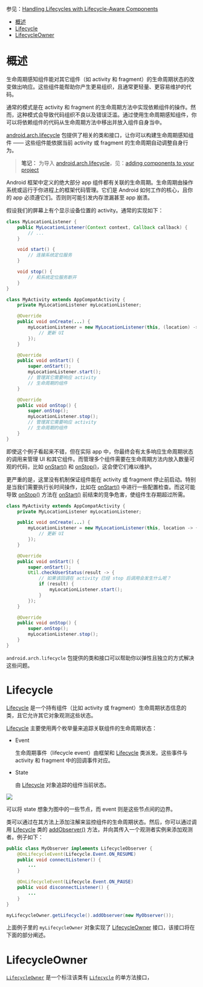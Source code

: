 参见：[Handling Lifecycles with Lifecycle-Aware Components](https://developer.android.com/topic/libraries/architecture/lifecycle.html)

- [概述](#%E6%A6%82%E8%BF%B0)
- [Lifecycle](#lifecycle)
- [LifecycleOwner](#lifecycleowner)

# 概述

生命周期感知组件能对其它组件（如 activity 和 fragment）的生命周期状态的改变做出响应。这些组件能帮助你产生更易组织，且通常更轻量、更容易维护的代码。

通常的模式是在 activity 和 fragment 的生命周期方法中实现依赖组件的操作。然而，这种模式会导致代码组织不良以及错误泛滥。通过使用生命周期感知组件，你可以将依赖组件的代码从生命周期方法中移出并放入组件自身当中。

[android.arch.lifecycle](https://developer.android.com/reference/android/arch/lifecycle/package-summary.html) 包提供了相关的类和接口，让你可以构建生命周期感知组件 —— 这些组件能依据当前 activity 或 fragment 的生命周期自动调整自身行为。

> **笔记：** 为导入 [android.arch.lifecycle](https://developer.android.com/reference/android/arch/lifecycle/package-summary.html)，见：[adding components to your project](https://developer.android.com/topic/libraries/architecture/adding-components.html)

Android 框架中定义的绝大部分 app 组件都有关联的生命周期。生命周期由操作系统或运行于你进程上的框架代码管理。它们是 Android 如何工作的核心，且你的 app 必须遵它们。否则则可能引发内存泄漏甚至 app 崩溃。

假设我们的屏幕上有个显示设备位置的 activity。通常的实现如下：

```java
class MyLocationListener {
    public MyLocationListener(Context context, Callback callback) {
        // ...
    }

    void start() {
        // 连接系统定位服务
    }

    void stop() {
        // 和系统定位服务断开
    }
}

class MyActivity extends AppCompatActivity {
    private MyLocationListener myLocationListener;

    @Override
    public void onCreate(...) {
        myLocationListener = new MyLocationListener(this, (location) -> {
            // 更新 UI
        });
    }

    @Override
    public void onStart() {
        super.onStart();
        myLocationListener.start();
        // 管理其它需要响应 activity
        // 生命周期的组件
    }

    @Override
    public void onStop() {
        super.onStop();
        myLocationListener.stop();
        // 管理其它需要响应 activity
        // 生命周期的组件
    }
}
```

即使这个例子看起来不错，但在实际 app 中，你最终会有太多响应生命周期状态的调用来管理 UI 和其它组件。而管理多个组件需要在生命周期方法内放入数量可观的代码，比如 [onStart()](https://developer.android.com/reference/android/app/Activity.html#onStart()) 和 [onStop()](https://developer.android.com/reference/android/app/Activity.html#onStop())，这会使它们难以维护。

更严重的是，这里没有机制保证组件能在 activity 或 fragment 停止前启动。特别是当我们需要执行长时间操作，比如在 [onStart()](https://developer.android.com/reference/android/app/Activity.html#onStart()) 中进行一些配置检查。而这可能导致 [onStop()](https://developer.android.com/reference/android/app/Activity.html#onStop()) 方法在 [onStart()](https://developer.android.com/reference/android/app/Activity.html#onStart()) 前结束的竞争危害，使组件生存期超过所需。

```java
class MyActivity extends AppCompatActivity {
    private MyLocationListener myLocationListener;

    public void onCreate(...) {
        myLocationListener = new MyLocationListener(this, location -> {
            // 更新 UI
        });
    }

    @Override
    public void onStart() {
        super.onStart();
        Util.checkUserStatus(result -> {
            // 如果该回调在 activity 已经 stop 后调用会发生什么呢？
            if (result) {
                myLocationListener.start();
            }
        });
    }

    @Override
    public void onStop() {
        super.onStop();
        myLocationListener.stop();
    }
}
```

`android.arch.lifecycle` 包提供的类和接口可以帮助你以弹性且独立的方式解决这些问题。

# Lifecycle

[Lifecycle](https://developer.android.com/reference/android/arch/lifecycle/Lifecycle.html) 是一个持有组件（比如 activity 或 fragment）生命周期状态信息的类，且它允许其它对象观测这些状态。

[Lifecycle](https://developer.android.com/reference/android/arch/lifecycle/Lifecycle.html) 主要使用两个枚举量来追踪关联组件的生命周期状态：

- Event

    生命周期事件（lifecycle event）由框架和 [Lifecycle](https://developer.android.com/reference/android/arch/lifecycle/Lifecycle.html) 类派发。这些事件与 activity 和 fragment 中的回调事件对应。

- State

    由 [Lifecycle](https://developer.android.com/reference/android/arch/lifecycle/Lifecycle.html) 对象追踪的组件当前状态。

![](https://developer.android.com/images/topic/libraries/architecture/lifecycle-states.png)

可以将 state 想象为图中的一些节点，而 event 则是这些节点间的边界。

类可以通过在其方法上添加注解来监控组件的生命周期状态。然后，你可以通过调用 [Lifecycle](https://developer.android.com/reference/android/arch/lifecycle/Lifecycle.html) 类的 [addObserver()](https://developer.android.com/reference/android/arch/lifecycle/Lifecycle.html#addObserver(android.arch.lifecycle.LifecycleObserver)) 方法，并向其传入一个观测者实例来添加观测者。例子如下：

```java
public class MyObserver implements LifecycleObserver {
    @OnLifecycleEvent(Lifecycle.Event.ON_RESUME)
    public void connectListener() {
        ...
    }

    @OnLifecycleEvent(Lifecycle.Event.ON_PAUSE)
    public void disconnectListener() {
        ...
    }
}

myLifecycleOwner.getLifecycle().addObserver(new MyObserver());
```

上面例子里的 `myLifecycleOwner` 对象实现了 [LifecycleOwner](https://developer.android.com/reference/android/arch/lifecycle/LifecycleOwner.html) 接口，该接口将在下面的部分阐述。

# LifecycleOwner

[`LifecycleOwner`](https://developer.android.com/reference/android/arch/lifecycle/LifecycleOwner.html) 是一个标注该类有 [`Lifecycle`](https://developer.android.com/reference/android/arch/lifecycle/Lifecycle.html) 的单方法接口，





